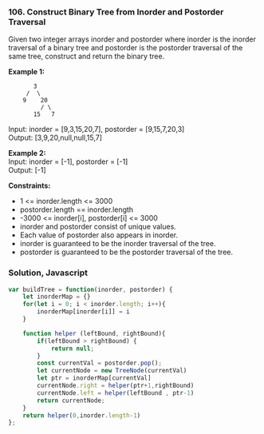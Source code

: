 ### 106. Construct Binary Tree from Inorder and Postorder Traversal

Given two integer arrays inorder and postorder where inorder is the inorder traversal of a binary tree and postorder is the postorder traversal of the same tree, construct and return the binary tree.

**Example 1:**
```
       3
     /  \
    9    20
         / \
       15   7
```
Input: inorder = [9,3,15,20,7], postorder = [9,15,7,20,3]\
Output: [3,9,20,null,null,15,7]

**Example 2:**\
Input: inorder = [-1], postorder = [-1]\
Output: [-1]

**Constraints:**
- 1 <= inorder.length <= 3000
- postorder.length == inorder.length
- -3000 <= inorder[i], postorder[i] <= 3000
- inorder and postorder consist of unique values.
- Each value of postorder also appears in inorder.
- inorder is guaranteed to be the inorder traversal of the tree.
- postorder is guaranteed to be the postorder traversal of the tree.

### Solution, Javascript
```javascript
var buildTree = function(inorder, postorder) {
    let inorderMap = {}
    for(let i = 0; i < inorder.length; i++){
        inorderMap[inorder[i]] = i
    }

    function helper (leftBound, rightBound){
        if(leftBound > rightBound) {
            return null;
        }
        const currentVal = postorder.pop();
        let currentNode = new TreeNode(currentVal)
        let ptr = inorderMap[currentVal]
        currentNode.right = helper(ptr+1,rightBound)
        currentNode.left = helper(leftBound , ptr-1)
        return currentNode; 
    }
    return helper(0,inorder.length-1)
};
```
